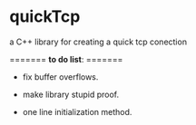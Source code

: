 # quickTcp
a C++ library for creating a quick tcp conection 


======= **to do list**: =======

* fix buffer overflows.

* make library stupid proof.

* one line initialization method.
